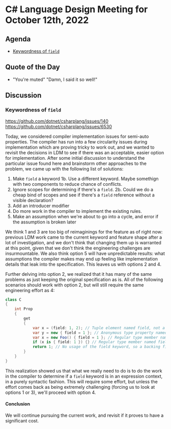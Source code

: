 # C# Language Design Meeting for October 12th, 2022

## Agenda

- [Keywordness of `field`](#keywordness-of-field)

## Quote of the Day

- "You're muted" "Damn, I said it so well!"

## Discussion

### Keywordness of `field`

https://github.com/dotnet/csharplang/issues/140  
https://github.com/dotnet/csharplang/issues/6530

Today, we considered compiler implementation issues for semi-auto properties. The compiler has run into a few circularity issues during implementation which are proving tricky to work out, and
we wanted to revisit the decisions in LDM to see if there was an acceptable, easier option for implementation. After some initial discussion to understand the particular issue found here and
brainstorm other approaches to the problem, we came up with the following list of solutions:

1. Make `field` a keyword
    1b. Use a different keyword. Maybe somethign with two components to reduce chance of conflicts.
2. Ignore scopes for determining if there's a `field`.
    2b. Could we do a cheap bind of scopes and see if there's a `field` reference without a visible declaration?
3. Add an introducer modifier
4. Do more work in the compiler to implement the existing rules.
5. Make an assumption when we're about to go into a cycle, and error if the assumption is broken later

We think 1 and 3 are too big of reimaginings for the feature as of right now: previous LDM work came to the current keyword and feature shape after a lot of investigation, and we don't think
that changing them up is warranted at this point, given that we don't think the engineering challenges are insurmountable. We also think option 5 will have unpredictable results: what assumptions
the compiler makes may end up feeling like implementation details that leak into the specification. This leaves us with options 2 and 4.

Further delving into option 2, we realized that it has many of the same problems as just keeping the original specification as is. All of the following scenarios should work with option 2, but
will still require the same engineering effort as 4:

```cs
class C
{
    int Prop
    {
        get
        {
            var x = (field: 1, 2); // Tuple element named field, not a use of the field keyword
            var y = new { field = 1 }; // Anonymous type property named field
            var x = new Foo() { field = 1 }; // Regular type member named field
            if (x is { field: 1 }) {} // Regular type member named field
            return 1; // No usage of the field keyword, so a backing field should not be generated
        }
    }
}
```

This realization showed us that what we really need to do is to do the work in the compiler to determine if a `field` keyword is in an expression context, in a purely syntactic fashion. This will
require some effort, but unless the effort comes back as being extremely challenging (forcing us to look at options 1 or 3), we'll proceed with option 4.

#### Conclusion

We will continue pursuing the current work, and revisit if it proves to have a significant cost.
